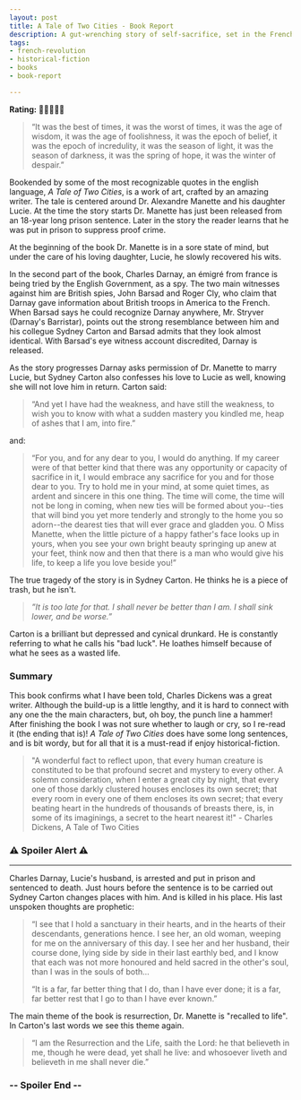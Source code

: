 ```yaml
---
layout: post
title: A Tale of Two Cities - Book Report
description: A gut-wrenching story of self-sacrifice, set in the French Revolution.
tags:
- french-revolution
- historical-fiction
- books
- book-report

---
```

**Rating:** 🌟🌟🌟🌟🌟

> “It was the best of times, it was the worst of times, it was the age of wisdom, it was the age of foolishness, it was the epoch of belief, it was the epoch of incredulity, it was the season of light, it was the season of darkness, it was the spring of hope, it was the winter of despair.”

Bookended by some of the most recognizable quotes in the english language,  _A Tale of Two Cities_, is a work of art, crafted by an amazing writer.  The tale is centered around Dr. Alexandre Manette and his daughter Lucie.  At the time the story starts Dr. Manette has just been released from an 18-year long prison sentence. Later in the story the reader learns that he was put in prison to suppress proof crime.

At the beginning of the book Dr. Manette is in a sore state of mind, but under the care of his loving daughter, Lucie, he slowly recovered his wits.

In the second part of the book, Charles Darnay, an émigré from france is being tried by the English Government, as a spy. The two main witnesses against him are British spies, John Barsad and Roger Cly, who claim that Darnay gave information about British troops in America to the French. When Barsad says he could recognize Darnay anywhere, Mr. Stryver (Darnay's Barristar), points out the strong resemblance  between him and his collegue Sydney Carton and Barsad admits that they look almost identical. With Barsad's eye witness account discredited, Darnay is released.

As the story progresses Darnay asks permission of Dr. Manette to marry Lucie, but Sydney Carton also confesses his love to Lucie as well, knowing she will not love him in return.  Carton said:

> “‎And yet I have had the weakness, and have still the weakness, to wish you to know with what a sudden mastery you kindled me, heap of ashes that I am, into fire.”

and:

> “For you, and for any dear to you, I would do anything. If my career were of that better kind that there was any opportunity or capacity of sacrifice in it, I would embrace any sacrifice for you and for those dear to you. Try to hold me in your mind, at some quiet times, as ardent and sincere in this one thing. The time will come, the time will not be long in coming, when new ties will be formed about you--ties that will bind you yet more tenderly and strongly to the home you so adorn--the dearest ties that will ever grace and gladden you. O Miss Manette, when the little picture of a happy father's face looks up in yours, when you see your own bright beauty springing up anew at your feet, think now and then that there is a man who would give his life, to keep a life you love beside you!”

The true tragedy of the story is in Sydney Carton. He thinks he is a piece of trash, but he isn't. 

> _”It is too late for that. I shall never be better than I am. I shall sink lower, and be worse.”_

Carton is  a brilliant but depressed and cynical drunkard. He is constantly referring to what he calls his "bad luck".  He loathes himself because of what he sees as a wasted life.

### Summary

This book confirms what I have been told, Charles Dickens was a great writer.  Although the build-up is a little lengthy, and it is hard to connect with any one the the main characters, but, oh boy, the punch line a hammer! After finishing the book I was not sure whether to laugh or cry, so I re-read it (the ending that is)!  _A Tale of Two Cities_ does have some long sentences, and is bit wordy, but for all that it is a must-read if enjoy historical-fiction.

> "A wonderful fact to reflect upon, that every human creature is constituted to be that profound secret and mystery to every other. A solemn consideration, when I enter a great city by night, that every one of those darkly clustered houses encloses its own secret; that every room in every one of them encloses its own secret; that every beating heart in the hundreds of thousands of breasts there, is, in some of its imaginings, a secret to the heart nearest it!" - Charles Dickens, A Tale of  Two Cities

### ⚠ **Spoiler Alert** ⚠

***

  
Charles Darnay, Lucie's husband, is arrested and put in prison and sentenced to death. Just hours before the sentence is to be carried out Sydney Carton changes places with him. And is killed in his place. His last unspoken thoughts are prophetic:

> “I see that I hold a sanctuary in their hearts, and in the hearts of their descendants, generations hence. I see her, an old woman, weeping for me on the anniversary of this day. I see her and her husband, their course done, lying side by side in their last earthly bed, and I know that each was not more honoured and held sacred in the other's soul, than I was in the souls of both...
>
> “It is a far, far better thing that I do, than I have ever done; it is a far, far better rest that I go to than I have ever known.”

The main theme of the book is resurrection, Dr. Manette is "recalled to life". In Carton's last words we see this theme again.

> “I am the Resurrection and the Life, saith the Lord: he that believeth in me, though he were dead, yet shall he live: and whosoever liveth and believeth in me shall never die.”

### **-- Spoiler End --**
